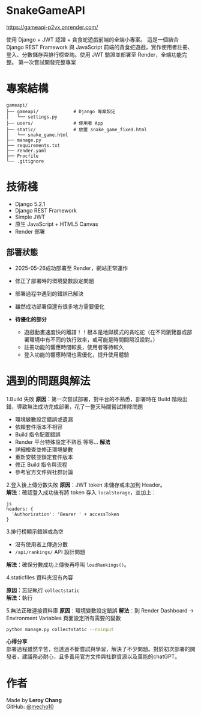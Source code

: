 # SnakeGameAPI

https://gameapi-p2vx.onrender.com/

使用 Django + JWT 認證 + 貪食蛇遊戲前端的全端小專案。
這是一個結合 Django REST Framework 與 JavaScript 前端的貪食蛇遊戲，實作使用者註冊、登入、分數儲存與排行榜查詢。使用 JWT 驗證並部署至 Render，全端功能完整。
第一次嘗試開發完整專案

# 專案結構
```
gameapi/
├── gameapi/             # Django 專案設定
│   └── settings.py
├── users/               # 使用者 App
├── static/              # 放置 snake_game_fixed.html
│   └── snake_game.html
├── manage.py
├── requirements.txt
├── render.yaml
├── Procfile
└── .gitignore
```

# 技術棧
- Django 5.2.1
- Django REST Framework
- Simple JWT
- 原生 JavaScript + HTML5 Canvas
- Render 部署

## 部署狀態

- 2025-05-26成功部署至 Render，網站正常運作 
- 修正了部署時的環境變數設定問題  
- 部署過程中遇到的錯誤已解決  
- 雖然成功部署但還有很多地方需要優化
  
- **待優化的部分**  
  - 遊戲動畫速度快的離譜！！根本是地獄模式的貪吃蛇（在不同瀏覽器或部署環境中有不同的執行效率，或可能是時間間隔沒設對。）
  - 註冊功能的響應時間較長，使用者等待較久  
  - 登入功能的響應時間也需優化，提升使用體驗  

# 遇到的問題與解法

1.Build 失敗
**原因**：第一次嘗試部署，對平台的不熟悉，部署時在 Build 階段出錯，導致無法成功完成部署，花了一整天時間嘗試排除問題
  - 環境變數設定錯誤或遺漏  
  - 依賴套件版本不相容  
  - Build 指令配置錯誤  
  - Render 平台特殊設定不熟悉  等等...
**解法**  
  - 詳細檢查並修正環境變數  
  - 重新安裝並鎖定套件版本  
  - 修正 Build 指令與流程  
  - 參考官方文件與社群討論  

2.登入後上傳分數失敗
**原因**：JWT token 未儲存或未加到 Header。  
**解法**：確認登入成功後有將 token 存入 `localStorage`，並加上：

```
js
headers: {
  'Authorization': 'Bearer ' + accessToken
}
```
3.排行榜顯示錯誤或為空
- 沒有使用者上傳過分數
- `/api/rankings/` API 設計問題

**解法**：確保分數成功上傳後再呼叫 `loadRankings()`。

4.staticfiles 資料夾沒有內容

**原因**：忘記執行 `collectstatic`  
**解法**：執行

5.無法正確連接資料庫
**原因**：環境變數設定錯誤
**解法**：到 Render Dashboard → Environment Variables 頁面設定所有需要的變數

```bash
python manage.py collectstatic --noinput
```

**心得分享**  
  部署過程雖然辛苦，但透過不斷嘗試與學習，解決了不少問題。對於初次部署的開發者，建議務必耐心，且多善用官方文件與社群資源以及萬能的chatGPT。
  
# 作者
Made by **Leroy Chang**  
GitHub: [@mecho10]([https://github.com/mecho10])
